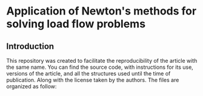 # Application of Newton's methods for solving load flow problems
## Introduction
  This repository was created to facilitate the reproducibility of the article with the same name. You can find the source code, with instructions for its use, versions of the article, and all the structures used until the time of publication. Along with the license taken by the authors.
The files are organized as follow:
